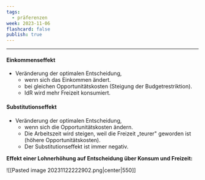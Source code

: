 ```yaml
---
tags:
  - präferenzen
week: 2023-11-06
flashcard: false
publish: true
---
```

***
#### Einkommenseffekt
- Veränderung der optimalen Entscheidung,
	- wenn sich das Einkommen ändert.
	- bei gleichen Opportunitätskosten (Steigung der Budgetrestriktion).
	- IdR wird mehr Freizeit konsumiert.

#### Substitutionseffekt
- Veränderung der optimalen Entscheidung,
	- wenn sich die Opportunitätskosten ändern.
	- Die Arbeitszeit wird steigen, weil die Freizeit „teurer" geworden ist (höhere Opportunitätskosten).
	- Der Substitutionseffekt ist immer negativ.


**Effekt einer Lohnerhöhung auf Entscheidung über Konsum und Freizeit:**

![[Pasted image 20231122222902.png|center|550]]
